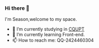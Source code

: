 ### Hi there 👋
I'm Season,welcome to my space.
- 🔭 I’m currently studying in [CQUPT](http://www.cqupt.edu.cn/)
- 🌱 I’m currently learning Front-end.
- 📫 How to reach me: QQ-2424460304
<!--
[![Anurag's GitHub stats](https://github-readme-stats.vercel.app/api?username=seasonHL)](https://github.com/anuraghazra/github-readme-stats)

[![Top Langs](https://github-readme-stats.vercel.app/api/top-langs/?username=seasonHL&layout=compact)](https://github.com/anuraghazra/github-readme-stats)
-->
<!--
**seasonHL/seasonHL** is a ✨ _special_ ✨ repository because its `README.md` (this file) appears on your GitHub profile.

Here are some ideas to get you started:

- 🔭 I’m currently working on ...
- 🌱 I’m currently learning ...
- 👯 I’m looking to collaborate on ...
- 🤔 I’m looking for help with ...
- 💬 Ask me about ...
- 📫 How to reach me: ...
- 😄 Pronouns: ...
- ⚡ Fun fact: ...
-->
